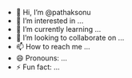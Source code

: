 - 👋 Hi, I’m @pathaksonu
- 👀 I’m interested in ...
- 🌱 I’m currently learning ...
- 💞️ I’m looking to collaborate on ...
- 📫 How to reach me ...
- 😄 Pronouns: ...
- ⚡ Fun fact: ...

<!---
pathaksonu/pathaksonu is a ✨ special ✨ repository because its `README.md` (this file) appears on your GitHub profile.
You can click the Preview link to take a look at your changes.
--->

